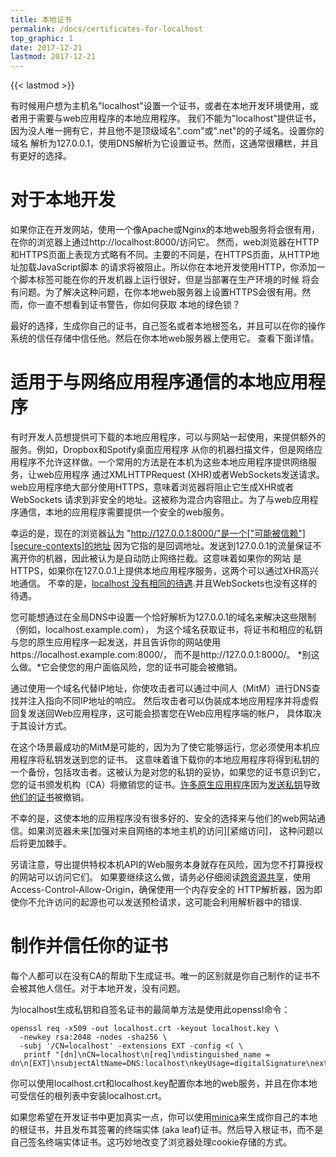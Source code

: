 ```yaml
---
title: 本地证书
permalink: /docs/certificates-for-localhost
top_graphic: 1
date: 2017-12-21
lastmod: 2017-12-21
---
```


{{< lastmod >}}

有时候用户想为主机名"localhost"设置一个证书，或者在本地开发环境使用，或者用于需要与web应用程序的本地应用程序。
我们不能为"localhost"提供证书，因为没人唯一拥有它，并且他不是顶级域名".com"或".net"的的子域名。设置你的域名
解析为127.0.0.1，使用DNS解析为它设置证书。然而，这通常很糟糕，并且有更好的选择。

# 对于本地开发

如果你正在开发网站，使用一个像Apache或Nginx的本地web服务将会很有用，在你的浏览器上通过http://localhost:8000/访问它。
然而，web浏览器在HTTP和HTTPS页面上表现方式略有不同。主要的不同是，在HTTPS页面，从HTTP地址加载JavaScript脚本
的请求将被阻止。所以你在本地开发使用HTTP，你添加一个脚本标签可能在你的开发机器上运行很好，但是当部署在生产环境的时候
将会有问题。为了解决这种问题，在你本地web服务器上设置HTTPS会很有用。然而，你一直不想看到证书警告，你如何获取
本地的绿色锁？

最好的选择，生成你自己的证书，自己签名或者本地根签名，并且可以在你的操作系统的信任存储中信任他。然后在你本地web服务器上使用它。
查看下面详情。

# 适用于与网络应用程序通信的本地应用程序

有时开发人员想提供可下载的本地应用程序，可以与网站一起使用，来提供额外的服务。例如，Dropbox和Spotify桌面应用程序
从你的机器扫描文件，但是网络应用程序不允许这样做。一个常用的方法是在本机为这些本地应用程序提供网络服务，让web应用程序
通过XMLHTTPRequest (XHR)或者WebSockets发送请求。web应用程序绝大部分使用HTTPS，意味着浏览器将阻止它生成XHR或者WebSockets
请求到非安全的地址。这被称为混合内容阻止。为了与web应用程序通信，本地的应用程序需要提供一个安全的web服务。

幸运的是，现在的浏览器[认为][mcb-localhost] "http://127.0.0.1:8000/"是一个["可能被信赖"][secure-contexts]的地址
因为它指的是回调地址。发送到127.0.0.1的流量保证不离开你的机器，因此被认为是自动防止网络拦截。这意味着如果你的网站
是HTTPS，如果你在127.0.0.1上提供本地应用程序服务，这两个可以通过XHR高兴地通信。
不幸的是，[localhost 没有相同的待遇][let-localhost].并且WebSockets也没有这样的待遇。

您可能想通过在全局DNS中设置一个恰好解析为127.0.0.1的域名来解决这些限制（例如，localhost.example.com），
为这个域名获取证书，将证书和相应的私钥与您的原生应用程序一起发送，并且告诉你的网站使用https://localhost.example.com:8000/，
而不是http://127.0.0.1:8000/。
*别这么做。*它会使您的用户面临风险，您的证书可能会被撤销。

通过使用一个域名代替IP地址，你使攻击者可以通过中间人（MitM）进行DNS查找并注入指向不同IP地址的响应。
然后攻击者可以伪装成本地应用程序并将虚假回复发送回Web应用程序，这可能会损害您在Web应用程序端的帐户，
具体取决于其设计方式。

在这个场景最成功的MitM是可能的，因为为了使它能够运行，您必须使用本机应用程序将私钥发送到您的证书。
这意味着谁下载你的本地应用程序将得到私钥的一个备份，包括攻击者。这被认为是对您的私钥的妥协，如果您的证书意识到它，
您的证书颁发机构（CA）将撤销您的证书。[许多原生应用程序][mdsp1]因为[发送私钥][mdsp3]导致[他们的证书][mdsp2]被撤销。 

不幸的是，这使本地的应用程序没有很多好的、安全的选择来与他们的web网站通信。如果浏览器未来[加强对来自网络的本地主机的访问][紧缩访问]，
这种问题以后将更加棘手。

另请注意，导出提供特权本机API的Web服务本身就存在风险，因为您不打算授权的网站可以访问它们。
如果要继续这么做，请务必仔细阅读[跨资源共享][cors]，使用Access-Control-Allow-Origin，确保使用一个内存安全的
HTTP解析器，因为即使你不允许访问的起源也可以发送预检请求，这可能会利用解析器中的错误.

# 制作并信任你的证书

每个人都可以在没有CA的帮助下生成证书。唯一的区别就是你自己制作的证书不会被其他人信任。对于本地开发，没有问题。

为localhost生成私钥和自签名证书的最简单方法是使用此openssl命令：

    openssl req -x509 -out localhost.crt -keyout localhost.key \
      -newkey rsa:2048 -nodes -sha256 \
      -subj '/CN=localhost' -extensions EXT -config <( \
       printf "[dn]\nCN=localhost\n[req]\ndistinguished_name = dn\n[EXT]\nsubjectAltName=DNS:localhost\nkeyUsage=digitalSignature\nextendedKeyUsage=serverAuth")

你可以使用localhost.crt和localhost.key配置你本地的web服务，并且在你本地可受信任的根列表中安装localhost.crt。

如果您希望在开发证书中更加真实一点，你可以使用[minica][minica]来生成你自己的本地的根证书，并且发布其签署的终端实体
(aka leaf)证书。然后导入根证书，而不是自己签名终端实体证书。这巧妙地改变了浏览器处理cookie存储的方式。

[mcb-localhost]: https://bugs.chromium.org/p/chromium/issues/detail?id=607878
[secure-contexts]: https://www.w3.org/TR/secure-contexts/#is-origin-trustworthy
[let-localhost]: https://tools.ietf.org/html/draft-ietf-dnsop-let-localhost-be-localhost-02
[mdsp1]: https://groups.google.com/d/msg/mozilla.dev.security.policy/eV89JXcsBC0/wsj5zpbbAQAJ
[mdsp2]: https://groups.google.com/d/msg/mozilla.dev.security.policy/T6emeoE-lCU/-k-A2dEdAQAJ
[mdsp3]: https://groups.google.com/d/msg/mozilla.dev.security.policy/pk039T_wPrI/tGnFDFTnCQAJ
[tighten-access]: https://bugs.chromium.org/p/chromium/issues/detail?id=378566
[minica]: https://github.com/jsha/minica
[cors]: https://developer.mozilla.org/en-US/docs/Web/HTTP/CORS

